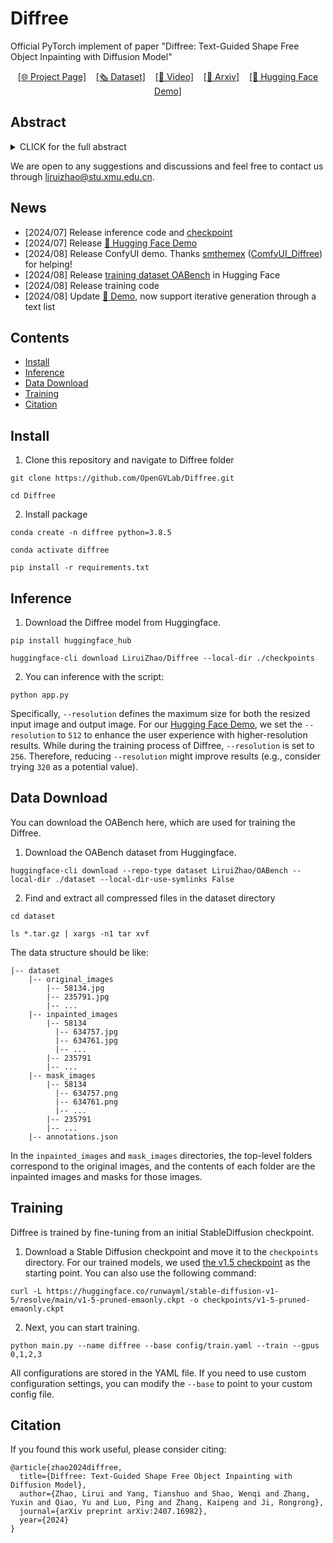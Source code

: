 # Diffree
Official PyTorch implement of paper "Diffree: Text-Guided Shape Free Object Inpainting with Diffusion Model"

<p align="center">
  <a href="https://opengvlab.github.io/Diffree/"><u>[🌐 Project Page]</u></a>
  &nbsp;&nbsp;
  <a href="https://huggingface.co/datasets/LiruiZhao/OABench"><u>[🗞️ Dataset]</u></a>
  &nbsp;&nbsp;
  <a href="https://drive.google.com/file/d/1AdIPA5TK5LB1tnqqZuZ9GsJ6Zzqo2ua6/view"><u>[🎥 Video]</u></a>
  &nbsp;&nbsp;
  <a href="https://arxiv.org/pdf/2407.16982"><u>[📜 Arxiv]</u></a>
  &nbsp;&nbsp;
  <a href="https://huggingface.co/spaces/LiruiZhao/Diffree"><u>[🤗 Hugging Face Demo]</u></a>
</p>

## Abstract

<details><summary>CLICK for the full abstract</summary>

> This paper addresses an important problem of object addition for images with only text guidance. It is challenging because the new object must be integrated seamlessly into the image with consistent visual context, such as lighting, texture, and spatial location. While existing text-guided image inpainting methods can add objects, they either fail to preserve the background consistency or involve cumbersome human intervention in specifying bounding boxes or user-scribbled masks. To tackle this challenge, we introduce Diffree, a Text-to-Image (T2I) model that facilitates text-guided object addition with only text control. To this end, we curate OABench, an exquisite synthetic dataset by removing objects with advanced image inpainting techniques. OABench comprises 74K real-world tuples of an original image, an inpainted image with the object removed, an object mask, and object descriptions. Trained on OABench using the Stable Diffusion model with an additional mask prediction module, Diffree uniquely predicts the position of the new object and achieves object addition with guidance from only text. Extensive experiments demonstrate that Diffree excels in adding new objects with a high success rate while maintaining background consistency, spatial appropriateness, and object relevance and quality.
> </details>

We are open to any suggestions and discussions and feel free to contact us through [liruizhao@stu.xmu.edu.cn](mailto:liruizhao@stu.xmu.edu.cn).

## News
- [2024/07] Release inference code and <a href="https://huggingface.co/LiruiZhao/Diffree">checkpoint</a>
- [2024/07] Release <a href="https://huggingface.co/spaces/LiruiZhao/Diffree">🤗 Hugging Face Demo</a>
- [2024/08] Release ConfyUI demo. Thanks [smthemex](https://github.com/smthemex) ([ComfyUI_Diffree](https://github.com/smthemex/ComfyUI_Diffree)) for helping!
- [2024/08] Release [training dataset OABench](https://huggingface.co/datasets/LiruiZhao/OABench) in Hugging Face
- [2024/08] Release training code
- [2024/08] Update <a href="https://huggingface.co/spaces/LiruiZhao/Diffree">🤗 Demo</a>, now support iterative generation through a text list

## Contents
- [Install](#install)
- [Inference](#inference)
- [Data Download](#data-download)
- [Training](#training)
- [Citation](#citation)

## Install
1. Clone this repository and navigate to Diffree folder
```
git clone https://github.com/OpenGVLab/Diffree.git

cd Diffree
```

2. Install package
```
conda create -n diffree python=3.8.5

conda activate diffree

pip install -r requirements.txt
```

## Inference

1. Download the Diffree model from Huggingface.
```
pip install huggingface_hub

huggingface-cli download LiruiZhao/Diffree --local-dir ./checkpoints
```

2. You can inference with the script:

```
python app.py
```

Specifically, `--resolution` defines the maximum size for both the resized input image and output image. For our <a href="https://huggingface.co/spaces/LiruiZhao/Diffree">Hugging Face Demo</a>, we set the `--resolution` to `512` to enhance the user experience with higher-resolution results. While during the training process of Diffree, `--resolution` is set to `256`. Therefore, reducing `--resolution` might improve results (e.g., consider trying `320` as a potential value).

## Data Download

You can download the OABench here, which are used for training the Diffree.

1. Download the OABench dataset from Huggingface.

```
huggingface-cli download --repo-type dataset LiruiZhao/OABench --local-dir ./dataset --local-dir-use-symlinks False
```

2. Find and extract all compressed files in the dataset directory

```
cd dataset

ls *.tar.gz | xargs -n1 tar xvf
```

The data structure should be like:

```
|-- dataset
    |-- original_images
        |-- 58134.jpg
        |-- 235791.jpg
        |-- ...
    |-- inpainted_images
        |-- 58134
          |-- 634757.jpg
          |-- 634761.jpg
          |-- ...
        |-- 235791
        |-- ...
    |-- mask_images
        |-- 58134
          |-- 634757.png
          |-- 634761.png
          |-- ...
        |-- 235791
        |-- ...
    |-- annotations.json
```

In the `inpainted_images` and `mask_images` directories, the top-level folders correspond to the original images, and the contents of each folder are the inpainted images and masks for those images.

## Training
Diffree is trained by fine-tuning from an initial StableDiffusion checkpoint. 

1. Download a Stable Diffusion checkpoint and move it to the `checkpoints` directory. For our trained models, we used [the v1.5 checkpoint](https://huggingface.co/runwayml/stable-diffusion-v1-5/resolve/main/v1-5-pruned-emaonly.ckpt) as the starting point. You can also use the following command:

```
curl -L https://huggingface.co/runwayml/stable-diffusion-v1-5/resolve/main/v1-5-pruned-emaonly.ckpt -o checkpoints/v1-5-pruned-emaonly.ckpt
```


2. Next, you can start training.

```
python main.py --name diffree --base config/train.yaml --train --gpus 0,1,2,3
```

All configurations are stored in the YAML file. If you need to use custom configuration settings, you can modify the `--base` to point to your custom config file.


## Citation
If you found this work useful, please consider citing:

```
@article{zhao2024diffree,
  title={Diffree: Text-Guided Shape Free Object Inpainting with Diffusion Model},
  author={Zhao, Lirui and Yang, Tianshuo and Shao, Wenqi and Zhang, Yuxin and Qiao, Yu and Luo, Ping and Zhang, Kaipeng and Ji, Rongrong},
  journal={arXiv preprint arXiv:2407.16982},
  year={2024}
}
```
